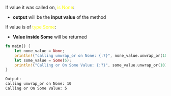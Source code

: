If value it was called on, <span style="color:#ffff00">is None</span>:
- **output** will be the **input value** of the method

If value is of <span style="color:#ffff00">type Some</span>:
- **Value inside Some** will be returned

```Rust
fn main() {
	let none_value = None;
	println!("calling unwrap_or on None: {:?}", none_value.unwrap_or(10));
	let some_value = Some(5);
	println!("Calling or On Some Value: {:?}", some_value.unwrap_or(10));
}
```
```txt
Output:
calling unwrap_or on None: 10
Calling or On Some Value: 5
```